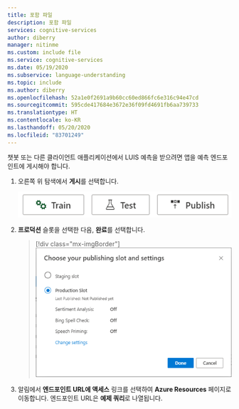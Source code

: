 ```yaml
---
title: 포함 파일
description: 포함 파일
services: cognitive-services
author: diberry
manager: nitinme
ms.custom: include file
ms.service: cognitive-services
ms.date: 05/19/2020
ms.subservice: language-understanding
ms.topic: include
ms.author: diberry
ms.openlocfilehash: 52a1e0f2691a9b60cc60ed866fc6e316c94e47cd
ms.sourcegitcommit: 595cde417684e3672e36f09fd4691fb6aa739733
ms.translationtype: HT
ms.contentlocale: ko-KR
ms.lasthandoff: 05/20/2020
ms.locfileid: "83701249"
---
```

챗봇 또는 다른 클라이언트 애플리케이션에서 LUIS 예측을 받으려면 앱을 예측 엔드포인트에 게시해야 합니다.

1. 오른쪽 위 탐색에서 **게시**를 선택합니다.

    ![오른쪽 상단 메뉴의 엔드포인트 단추에 LUIS 게시 스크린샷](../media/howto-publish/publish-button.png)

1. **프로덕션** 슬롯을 선택한 다음, **완료**를 선택합니다.

    > [!div class="mx-imgBorder"]
    > ![엔드포인트에 LUIS 게시 스크린샷](../media/howto-publish/publish-app-popup.png)

1. 알림에서 **엔드포인트 URL에 액세스** 링크를 선택하여 **Azure Resources** 페이지로 이동합니다. 엔드포인트 URL은 **예제 쿼리**로 나열됩니다.
